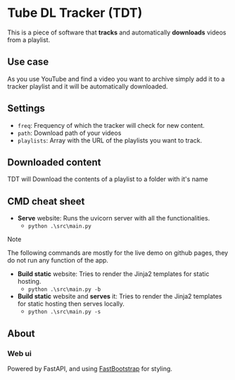 <!--
 Copyright (c) 2024 Rafael F. Meneses

 This software is released under the MIT License.
 https://opensource.org/licenses/MIT
-->

# Tube DL Tracker (TDT)

This is a piece of software that **tracks** and automatically **downloads** videos from a playlist.

## Use case

As you use YouTube and find a video you want to archive simply add it to a tracker playlist and it will be automatically downloaded.

## Settings

-   `freq`: Frequency of which the tracker will check for new content.
-   `path`: Download path of your videos
-   `playlists`: Array with the URL of the playlists you want to track.

## Downloaded content

TDT will Download the contents of a playlist to a folder with it's name

## CMD cheat sheet
* **Serve** website: Runs the uvicorn server with all the functionalities.
    * `python .\src\main.py`

> [!NOTE]  
> The following commands are mostly for the live demo on github pages, they do not run any function of the app.

* **Build static** website: Tries to render the Jinja2 templates for static hosting.
    * `python .\src\main.py -b`
* **Build static** website and **serves** it: Tries to render the Jinja2 templates for static hosting then serves locally.
    * `python .\src\main.py -s`

## About

### Web ui

Powered by FastAPI, and using [FastBootstrap](https://fastbootstrap.com/) for styling.
